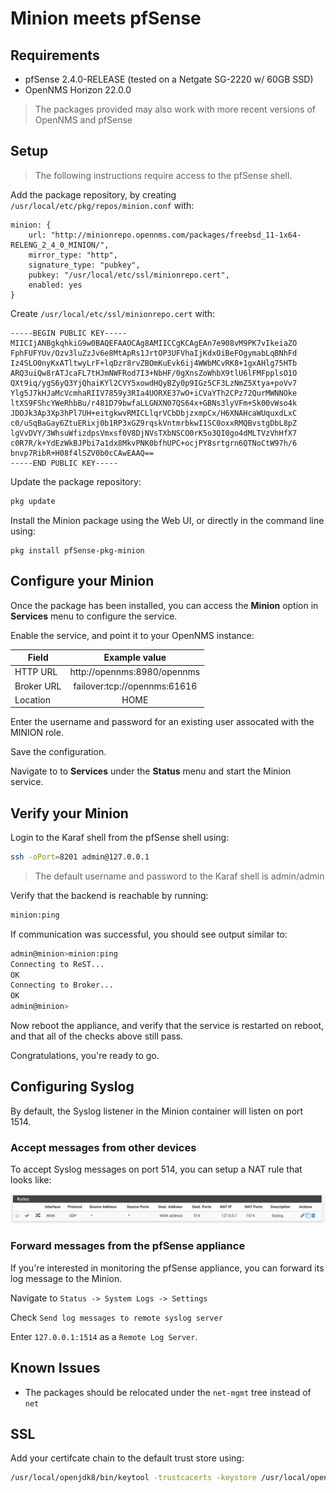 # Minion meets pfSense

## Requirements

* pfSense 2.4.0-RELEASE (tested on a Netgate SG-2220 w/ 60GB SSD)
* OpenNMS Horizon 22.0.0

> The packages provided may also work with more recent versions of OpenNMS and pfSense

## Setup

> The following instructions require access to the pfSense shell.

Add the package repository, by creating `/usr/local/etc/pkg/repos/minion.conf` with:

```
minion: {
    url: "http://minionrepo.opennms.com/packages/freebsd_11-1x64-RELENG_2_4_0_MINION/",
    mirror_type: "http",
    signature_type: "pubkey",
    pubkey: "/usr/local/etc/ssl/minionrepo.cert",
    enabled: yes
}
```

Create `/usr/local/etc/ssl/minionrepo.cert` with:
```
-----BEGIN PUBLIC KEY-----
MIICIjANBgkqhkiG9w0BAQEFAAOCAg8AMIICCgKCAgEAn7e908vM9PK7vIkeiaZO
FphFUFYUv/Ozv3luZzJv6e8MtApRs1JrtOP3UFVhaIjKdxOiBeFOgymabLqBNhFd
Iz4SLO0nyKxATltwyLrF+lqDzr8rvZBOmKuEvk6ij4WWbMCvRK8+1gxAHlg75HTb
ARQ3uiQw8rATJcaFL7tHJmNWFRod7I3+NbHF/0gXnsZoWhbX9tlU6lFMFpplsO1O
QXt9iq/ygS6yQ3YjQhaiKYl2CVY5xowdHQyBZy0p9IGz5CF3LzNmZ5Xtya+poVv7
Ylg5J7kHJaMcVcmhaRIIV7859y3RIa4UORXE37wO+iCVaYTh2CPz72QurMWNNOke
ltXS9FShcYWeRhbBu/r481D79bwfaLLGNXN07QS64x+GBNs3lyVFm+Sk00vWso4k
JDOJk3Ap3Xp3hPl7UH+eitgkwvRMICLlqrVCbDbjzxmpCx/H6XNAHcaWUquxdLxC
c0/uSqBaGay6ZtuERixj0b1RP3xGZ9rqskVntmrbkwI1SC0oxxRMQBvstgDbL8pZ
lgVvDVY/3WhsuWfizdpsVmxsf0V8DjNVsTXbNSCO0rK5o3QI0go4dMLTVzVhHfX7
c0R7R/k+YdEzWkBJPbi7a1dx8MkvPNK0bfhUPC+ocjPY8srtgrn6QTNoCtW97h/6
bnvp7RibR+H08f4lSZV0b0cCAwEAAQ==
-----END PUBLIC KEY-----
```

Update the package repository:

```sh
pkg update
```


Install the Minion package using the Web UI, or directly in the command line using:

```
pkg install pfSense-pkg-minion
```

## Configure your Minion

Once the package has been installed, you can access the **Minion** option in **Services** menu to configure the service.

Enable the service, and point it to your OpenNMS instance:

| Field      | Example value                 |
| -----------|:-----------------------------:|
| HTTP URL   | http://opennms:8980/opennms   |
| Broker URL | failover:tcp://opennms:61616  |
| Location   | HOME                          |

Enter the username and password for an existing user assocated with the MINION role.

Save the configuration.

Navigate to to **Services** under the **Status** menu and start the Minion service.

## Verify your Minion

Login to the Karaf shell from the pfSense shell using:

```sh
ssh -oPort=8201 admin@127.0.0.1
```

> The default username and password to the Karaf shell is admin/admin


Verify that the backend is reachable by running:

```sh
minion:ping
```

If communication was successful, you should see output similar to:

```sh
admin@minion>minion:ping
Connecting to ReST...
OK
Connecting to Broker...
OK
admin@minion>
```

Now reboot the appliance, and verify that the service is restarted on reboot, and that all of the checks above still pass.

Congratulations, you're ready to go.

## Configuring Syslog

By default, the Syslog listener in the Minion container will listen on port 1514.

### Accept messages from other devices

To accept Syslog messages on port 514, you can setup a NAT rule that looks like:

![](screenshots/syslog_nat_rule.png)

### Forward messages from the pfSense appliance

If you're interested in monitoring the pfSense appliance, you can forward its log message to the Minion.

Navigate to `Status -> System Logs -> Settings`

Check `Send log messages to remote syslog server`

Enter `127.0.0.1:1514` as a `Remote Log Server`.

## Known Issues

* The packages should be relocated under the `net-mgmt` tree instead of `net`


## SSL

Add your certifcate chain to the default trust store using:

```sh
/usr/local/openjdk8/bin/keytool -trustcacerts -keystore /usr/local/openjdk8/jre/lib/security/cacerts -storepass changeit -noprompt -importcert -file chain.pem
```

